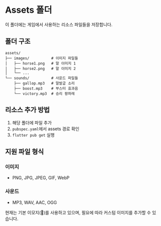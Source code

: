 # Assets 폴더

이 폴더에는 게임에서 사용하는 리소스 파일들을 저장합니다.

## 폴더 구조

```
assets/
├── images/          # 이미지 파일들
│   ├── horse1.png   # 말 이미지 1
│   ├── horse2.png   # 말 이미지 2
│   └── ...
└── sounds/          # 사운드 파일들
    ├── gallop.mp3   # 말발굽 소리
    ├── boost.mp3    # 부스터 효과음
    └── victory.mp3  # 승리 팡파레
```

## 리소스 추가 방법

1. 해당 폴더에 파일 추가
2. `pubspec.yaml`에서 assets 경로 확인
3. `flutter pub get` 실행

## 지원 파일 형식

### 이미지
- PNG, JPG, JPEG, GIF, WebP

### 사운드
- MP3, WAV, AAC, OGG

현재는 기본 이모지(🐎)를 사용하고 있으며, 필요에 따라 커스텀 이미지를 추가할 수 있습니다. 